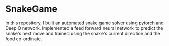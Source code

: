 # SnakeGame
In this repository, I built an automated snake game solver using pytorch and Deep Q network. Implemented a feed forward neural network to predict the snake's next move and trained using the snake's current direction and the food co-ordinate.
